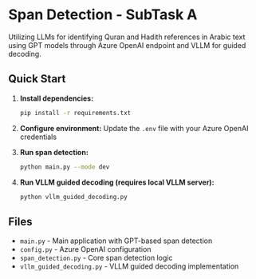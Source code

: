 # Span Detection - SubTask A

Utilizing LLMs for identifying Quran and Hadith references in Arabic text using GPT models through Azure OpenAI endpoint and VLLM for guided decoding.

## Quick Start

1. **Install dependencies:**
   ```bash
   pip install -r requirements.txt
   ```

2. **Configure environment:**
   Update the `.env` file with your Azure OpenAI credentials

3. **Run span detection:**
   ```bash
   python main.py --mode dev
   ```

4. **Run VLLM guided decoding (requires local VLLM server):**
   ```bash
   python vllm_guided_decoding.py
   ```

## Files

- `main.py` - Main application with GPT-based span detection
- `config.py` - Azure OpenAI configuration
- `span_detection.py` - Core span detection logic
- `vllm_guided_decoding.py` - VLLM guided decoding implementation